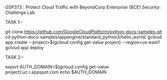 GSP373 :  Protect Cloud Traffic with BeyondCorp Enterprise (BCE) Security: Challenge Lab 

TASK 1:-

git clone https://github.com/GoogleCloudPlatform/python-docs-samples.git
cd python-docs-samples/appengine/standard_python3/hello_world/
gcloud app create --project=$(gcloud config get-value project) --region=us-east1
gcloud app deploy


TASK 2:-

export AUTH_DOMAIN=$(gcloud config get-value project).uc.r.appspot.com
echo $AUTH_DOMAIN

